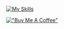[![My Skills](https://skillicons.dev/icons?i=java,python,cpp,js,git,html,css,sass,styledcomponents,bootstrap,tailwind,materialui,express,react,redux,nodejs,mongodb,firebase,codepen,vscode,idea)](https://twitter.com/intent/follow?screen_name=BrajBliss)

[!["Buy Me A Coffee"](https://www.buymeacoffee.com/assets/img/custom_images/orange_img.png)](https://www.buymeacoffee.com/spiritualbeatle)
